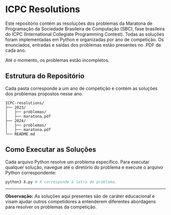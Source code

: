 # ICPC Resolutions

Este repositório contém as resoluções dos problemas da Maratona de Programação da Sociedade Brasileira de Computação (SBC), fase brasileira do ICPC (International Collegiate Programming Contest). Todas as soluções foram implementadas em Python e organizadas por ano de competição. Os enunciados, entradas e saídas dos problemas estão presentes no .PDF de cada ano.

Até o momento, os problemas estão incompletos.

## Estrutura do Repositório

Cada pasta corresponde a um ano de competição e contém as soluções dos problemas propostos nesse ano.

```
ICPC-resolutions/
├── 2023/
│   ├── problemas/
│   ├── maratona.pdf
├── 2024/
│   ├── problemas/
│   ├── maratona.pdf
└── README.md
```

## Como Executar as Soluções

Cada arquivo Python resolve um problema específico. Para executar qualquer solução, navegue até o diretório do problema e execute o arquivo Python correspondente:

```bash
python3 X.py # X corresponde à letra do problema.
```

---
**Observação:** As soluções aqui presentes são de caráter educacional e visam ajudar outros competidores a entenderem diferentes abordagens para resolver os problemas da competição.

